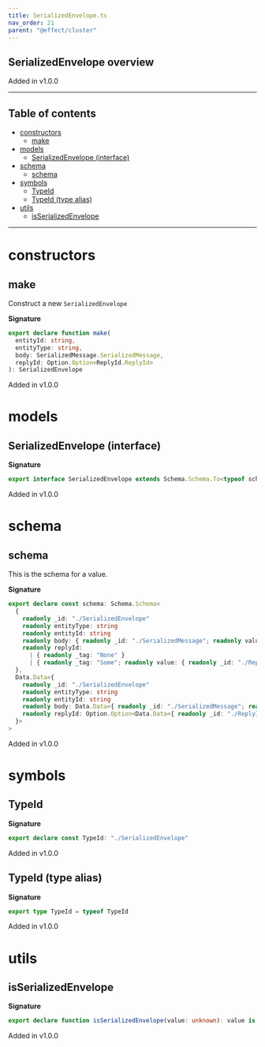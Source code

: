 ```yaml
---
title: SerializedEnvelope.ts
nav_order: 21
parent: "@effect/cluster"
---
```


## SerializedEnvelope overview

Added in v1.0.0

---

<h2 class="text-delta">Table of contents</h2>

- [constructors](#constructors)
  - [make](#make)
- [models](#models)
  - [SerializedEnvelope (interface)](#serializedenvelope-interface)
- [schema](#schema)
  - [schema](#schema-1)
- [symbols](#symbols)
  - [TypeId](#typeid)
  - [TypeId (type alias)](#typeid-type-alias)
- [utils](#utils)
  - [isSerializedEnvelope](#isserializedenvelope)

---

# constructors

## make

Construct a new `SerializedEnvelope`

**Signature**

```ts
export declare function make(
  entityId: string,
  entityType: string,
  body: SerializedMessage.SerializedMessage,
  replyId: Option.Option<ReplyId.ReplyId>
): SerializedEnvelope
```

Added in v1.0.0

# models

## SerializedEnvelope (interface)

**Signature**

```ts
export interface SerializedEnvelope extends Schema.Schema.To<typeof schema> {}
```

Added in v1.0.0

# schema

## schema

This is the schema for a value.

**Signature**

```ts
export declare const schema: Schema.Schema<
  {
    readonly _id: "./SerializedEnvelope"
    readonly entityType: string
    readonly entityId: string
    readonly body: { readonly _id: "./SerializedMessage"; readonly value: string }
    readonly replyId:
      | { readonly _tag: "None" }
      | { readonly _tag: "Some"; readonly value: { readonly _id: "./ReplyId"; readonly value: string } }
  },
  Data.Data<{
    readonly _id: "./SerializedEnvelope"
    readonly entityType: string
    readonly entityId: string
    readonly body: Data.Data<{ readonly _id: "./SerializedMessage"; readonly value: string }>
    readonly replyId: Option.Option<Data.Data<{ readonly _id: "./ReplyId"; readonly value: string }>>
  }>
>
```

Added in v1.0.0

# symbols

## TypeId

**Signature**

```ts
export declare const TypeId: "./SerializedEnvelope"
```

Added in v1.0.0

## TypeId (type alias)

**Signature**

```ts
export type TypeId = typeof TypeId
```

Added in v1.0.0

# utils

## isSerializedEnvelope

**Signature**

```ts
export declare function isSerializedEnvelope(value: unknown): value is SerializedEnvelope
```

Added in v1.0.0
